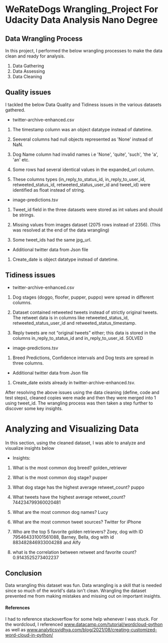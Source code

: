 # WeRateDogs Wrangling_Project For Udacity Data Analysis Nano Degree

## Data Wrangling Process
In this project, I performed the below wrangling processes to make the data clean and ready for analysis.
1. Data Gathering
2. Data Assessing
3. Data Cleaning

## Quality issues
I tackled the below Data Quality and Tidiness issues in the various datasets gathered.

* twitter-archive-enhanced.csv
1. The timestamp column was an object datatype instead of datetime.

2. Seeveral columns had null objects represented as 'None' instead of NaN.

3. Dog Name column had invalid names i.e 'None', 'quite', 'such', 'the 'a', 'an' etc. 

4. Some rows had several identical values in the expanded_url column.

5. These columns types (in_reply_to_status_id, in_reply_to_user_id, retweeted_status_id, retweeted_status_user_id and tweet_id) were identified as float instead of string.

* image-predictions.tsv
1. Tweet_id field in the three datasets were stored as int values and should be strings. 

2. Missing values from images dataset (2075 rows instead of 2356). (This was resolved at the end of the data wrangling)

3. Some tweet_ids had the same jpg_url. 

* Additional twitter data from Json file
1. Create_date is object datatype instead of datetime. 

## Tidiness issues
* twitter-archive-enhanced.csv
1. Dog stages (doggo, floofer, pupper, puppo) were spread in different columns.

2. Dataset contained retweeted tweets instead of strictly original tweets. The retweet data is in columns like retweeted_status_id, retweeted_status_user_id and retweeted_status_timestamp.

3. Reply tweets are not “original tweets” either; this data is stored in the columns in_reply_to_status_id and in_reply_to_user_id. SOLVED

* image-predictions.tsv
1. Breed Predictions, Confidence intervals and Dog tests are spread in three columns. 

* Additional twitter data from Json file
1. Create_date exists already in twitter-archive-enhanced.tsv. 

After resolving the above issues using the data cleaning (define, code and test steps), cleaned copies were made and then they were merged into 1 using tweet_id. The wrangling process was then taken a step further to discover some key insights. 

# Analyzing and Visualizing Data
In this section, using the cleaned dataset, I was able to analyze and visualize insights below

* Insights:
1. What is the most common dog breed? golden_retriever

2. What is the most common dog stage? pupper

3. What dog stage has the highest average retweet_count? puppo

4. What tweets have the highest average retweet_count? 744234799360020481

5. What are the most common dog names? Lucy

6. What are the most common tweet sources? Twitter for iPhone

7. Who are the top 5 favorite golden retrievers? Zoey, dog with ID 795464331001561088, Barney, Bella, dog with id 883482846933004288 and Alfy

8. what is the correlation between retweet and favorite count? 0.9143525273402237

## Conclusion
Data wrangling this dataset was fun. Data wrangling is a skill that is needed since so much of the world's data isn't clean. Wrangling the dataset prevented me from making mistakes and missing out on important insights.

#### References 
I had to reference stackoverflow for some help whenever I was stuck. For the wordcloud, I referenced www.datacamp.com/tutorial/wordcloud-python as well as www.analyticsvidhya.com/blog/2021/08/creating-customized-word-cloud-in-python/
